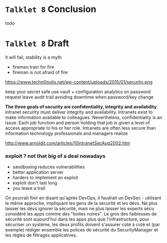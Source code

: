 `Talklet 8` Conclusion
==========

todo


`Talklet 8` Draft
==========


it will fail, stability is a myth
* firemen train for fire
* fireman is not afraid of fire

https://www.techn0polis.net/wp-content/uploads/2015/01/security.png

keep your secret safe
use vault + configuration
analytics on password request
leave audit trail
avoiding downtime when password/key change


**The three goals of security are confidentiality, integrity and availability**. Intranet security must deliver integrity and availability. Intranets exist to make information available to colleagues. Nevertheless, confidentiality is an issue. Each job function and person holding that job is given a level of access appropriate to his or her role. Intranets are often less secure than information technology professionals and managers realize

http://www.arnoldit.com/articles/10intranetSecAug2002.htm


### exploit ? not that big of a deal nowadays

* sandboxing reduces vulnerabilities
* better application server
* harders to implement an exploit
* exploit don't last long
* you leave a trail

On pourrait finir en disant qu'après DevOps, il faudrait un DevSec - utilisant le même approche,
impliquant les gens de la sécurité et les dévs. Ne plus laisser les dévs ignorer la sécurité, mais
ne plus laisser les experts sécu considéré les apps comme des "boites noires". Le gros des
faiblesses de sécurité sont aujourd'hui dans les apps plus que l'infrastructure, pour sécuriser un
système, les deux profils doivent s'assurer coté à coté et (par exemple) rédiger ensemble les
polices de sécurité du SecurityManager et les règles de filtrages applicatives.
